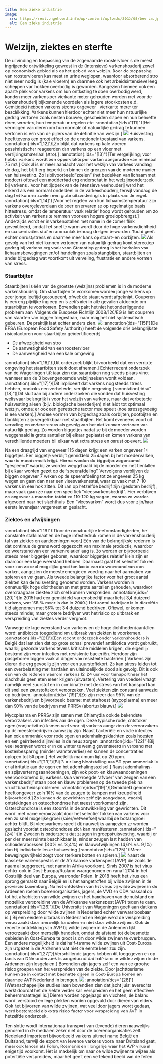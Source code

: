 ```yaml
---
title: Een zieke industrie
image:
  src: https://rest.ongehoord.info/wp-content/uploads/2013/08/beerta.jpg
  alt: Een zieke industrie
---
```

# Welzijn, ziektes en sterfte

De uitvinding en toepassing van de zogenaamde roostervloer is de meest ingrijpende ontwikkeling geweest in de (intensieve) varkenshouderij zowel op economisch gebied als op het gebied van welzijn. Door de toepassing van roostervloeren kan mest en urine weglopen, waardoor absorberend stro niet meer nodig is (kale vloeren) en daarmee ook het arbeidsintensieve leeg scheppen van hokken overbodig is geworden. Aangezien hiermee ook een aparte plek voor varkens om hun ontlasting te doen overbodig werd, konden meer varkens per vierkante meter gehouden worden met voor de varkenshouderij bijkomende voordelen als lagere stookkosten e.d. Gemiddeld hebben varkens slechts ongeveer 1 vierkante meter ter beschikking. Varkens kunnen hierdoor echter niet meer hun natuurlijke gedrag vertonen zoals nesten bouwen, gescheiden slapen en hun behoefte doen, wroeten, hun temperatuur regelen etc. :annotation{:ids="[11]"}[Het vermogen van dieren om hun normale of natuurlijke gedrag te kunnen vertonen is een van de pijlers van de definitie van welzijn.] ![](http://www.ongehoord.info/wp-content/uploads/2017/12/5786378780_c02aea3f1a_o-1024x683.jpg) Huisvesting heeft tevens een groot effect op de emotionele toestand van varkens. :annotation{:ids="[12]"}[Zo blijkt dat varkens op kale vloeren pessimistischer reageerden dan varkens op een vloer met verrijkingsmateriaal (stro).] :annotation{:ids="[13]"}[Ter vergelijking; voor hobby varkens wordt een oppervlakte per varken aangeraden van minimaal 75 m2.] Ook al is er meer aandacht voor het welzijn van varkens vandaag de dag, het blijft erg beperkt en binnen de grenzen van de moderne manier van huisvesting. Zo is bijvoorbeeld“zoelen” (het bedekken van lichaam met modder) oftewel een modderbad erg onderschat in het welzijnsonderzoek bij varkens . Voor het tijdperk van de intensieve veehouderij werd het erkend als een normaal onderdeel in de varkenshouderij, terwijl vandaag de dag het kunnen zoelen een grote uitzondering is in plaats van de regel. :annotation{:ids="[14]"}[Voor het regelen van hun lichaamstemperatuur zijn varkens overgeleverd aan de boer en ervaren ze op regelmatige basis hittestress, omdat de temperatuur vaak relatief hoog wordt gehouden om zo activiteit van varkens te remmen voor een hogere groeiopbrengst.] Anderzijds wordt er in varkensstallen met name in de zomer flink geventileerd, omdat het snel te warm wordt door de hoge varkensdichtheid en concentraties stof en ammoniak te hoog dreigen te worden. Tocht geeft echter onrust/stress en daarmee meer kans op staart- en oorbijten. ![](http://www.ongehoord.info/wp-content/uploads/2017/12/5786948738_887a21e81f_b-1024x683.jpg) Als gevolg van het niet kunnen vertonen van natuurlijk gedrag komt stereotiep gedrag bij varkens erg vaak voor. Stereotiep gedrag is het herhalen van lichaamsbewegingen en/of handelingen zoals stangbijten, staartbijten en ander bijtgedrag wat voortkomt uit verveling, frustratie en andere vormen van stress.

### Staartbijten

Staartbijten is één van de grootste (welzijns) problemen is in de moderne varkenshouderij. Om staartbijten te voorkomen worden jonge varkens op zeer jonge leeftijd gecoupeerd, ofwel: de staart wordt afgeknipt. Couperen is een erg pijnlijke ingreep en is zelfs niet in alle gevallen afdoende om staartbijten te voorkomen. Bovendien pakt het niet het onderliggende probleem aan. Volgens de Europese Richtlijn 2008/120/EG is het couperen van staarten van biggen toegestaan, maar mag het niet systematisch gebeuren. De praktijk laat echter anders zien. ![](http://www.ongehoord.info/wp-content/uploads/2017/12/5786311702_7ddf9e7239_o-1024x683.jpg) :annotation{:ids="[15]"}[De EFSA (European Food Safety Authority) heeft de volgende drie belangrijkste risicofactoren voor staartbijten geïdentificeerd:]

*   De afwezigheid van stro
*   De aanwezigheid van een roostervloer
*   De aanwezigheid van een kale omgeving

:annotation{:ids="[16]"}[Uit onderzoek blijkt bijvoorbeeld dat een verrijkte omgeving het staartbijten sterk doet afnemen.] Echter recent onderzoek van de Wageningen UR laat zien dat staartbijten nog steeds plaats vindt wanneer aan de 3 bovengenoemde welzijnseisen wordt voldaan. :annotation{:ids="[17]"}[Dit impliceert dat varkens nog steeds stress hebben, ondanks een verbeterde, verrijkte omgeving.] :annotation{:ids="[18]"}[Dit sluit aan bij andere onderzoeken die vonden dat huisvesting weliswaar belangrijk is voor het welzijn van varkens, maar dat verbeterde huisvesting alleen (bijv. biologische boerderijen) niet leidt tot optimaal welzijn, omdat er ook een genetische factor mee speelt (hoe stressgevoelig is een varken).] Andere vormen van bijtgedrag zoals oorbijten, pootbijten en flankbijten zijn vergelijkbaar met staartbijten. Het komt eveneens voort uit verveling en andere stress als gevolg van het niet kunnen vertonen van natuurlijk gedrag. Zo worden biggetjes nadat ze bij de moeder worden weggehaald in grote aantallen bij elkaar geplaatst en komen varkens van verschillende moeders bij elkaar wat extra stress en onrust oplevert. ![](http://www.ongehoord.info/wp-content/uploads/2017/12/5785811679_2d7088f327_o-1024x683.jpg)

Na een draagtijd van ongeveer 115 dagen krijgt een varken ongeveer 14 biggetjes. Een biggetje verblijft gemiddeld 25 dagen bij het moedervarken, waar ie moedermelk krijgt. Hierna worden de biggetjes zogenaamd “gespeend” waarbij ze worden weggehaald bij de moeder en met tientallen bij elkaar worden gezet op de “speenafdeling”. Vervolgens verblijven de biggen ongeveer 7 weken op de speenafdeling tot ze ongeveer 25 kg wegen en gaan dan naar een vleesvarkensstal, waar ze vaak met 7-10 varkens in een hok zitten. Dit kan op hetzelfde bedrijf zijn (gesloten bedrijf), maar vaak gaan ze naar een specifiek “vleesvarkensbedrijf”. Hier verblijven ze ongeveer 4 maanden totdat ze 110-120 kg wegen, waarna ze worden afgevoerd naar het slachthuis. Een “vleesvarken” wordt dus voor zijn/haar eerste levensjaar vetgemest en geslacht.

### Ziektes en afwijkingen

:annotation{:ids="[19]"}[Door de onnatuurlijke leefomstandigheden, het constante stalklimaat en de hoge infectiedruk komen in de varkenshouderij tal van ziektes en aandoeningen voor.] Eén van de belangrijkste redenen is dat continue de grens word opgezocht van maximale productie, waardoor de weerstand van een varken relatief laag is. Zo worden er bijvoorbeeld steeds meer biggetjes geboren, waardoor biggetjes relatief klein zijn en daardoor een lage weerstand hebben. Daarnaast gaat het selectief fokken voor een zo snel mogelijke groei ten koste van de weerstand van een varken, aangezien de meeste energie en voeding naar het aanmaken van spieren en vet gaan. Als tweede belangrijke factor voor het groot aantal ziekten kan de huisvesting genoemd worden. Varkens worden in onnatuurlijk hoge dichtheden en met grote aantallen gehouden, waardoor overdraagbare ziekten zich snel kunnen verspreiden. :annotation{:ids="[20]"}[In 2015 had een gemiddeld varkensbedrijf maar liefst 3,4 duizend varkens, wat 155 % meer is dan in 2000.] Het aantal bedrijven is in diezelfde tijd afgenomen met 56% tot 3,4 duizend bedrijven. Oftewel, er komen steeds minder, maar grotere bedrijven wat het risico op uitbraak en verspreiding van ziektes verder vergroot.

Vanwege de lage weerstand van varkens en de hoge dichtheden/aantallen wordt antibiotica toegediend om uitbraak van ziekten te voorkomen. :annotation{:ids="[21]"}[Een recent onderzoek onder varkenshouders in België dat laat zien dat op grote schaal preventief antibiotica wordt gebruikt, waarbij gezonde varkens tevens kritische middelen krijgen, die eigenlijk bestemd zijn voor infecties met resistente bacteriën. Hierdoor zijn pasgeboren biggen vaak al drager van resistente bacteriën.] Varkens zijn dieren die erg gevoelig zijn voor een zuurstoftekort. Zo kan stress leiden tot een overbelasting met hartfalen en uiteindelijk de dood als gevolg. Dit is ook een van de redenen waarom varkens 12-24 uur voor transport naar het slachthuis geen eten meer krijgen (uitvasten). Vertering van voedsel vraagt namelijk veel zuurstof en in combinatie met de stress van het transport kan dit snel een zuurstoftekort veroorzaken. Veel ziekten zijn constant aanwezig op bedrijven. :annotation{:ids="[19]"}[Zo zijn meer dan 95% van de varkensbedrijven bijvoorbeeld besmet met stalhoest (mycoplasma) en meer dan 90% van de bedrijven met PRRSv (abortus blauw).] ![](http://www.ongehoord.info/wp-content/uploads/2017/12/5785818571_ef94f22e36_o-1024x683.jpg)

Mycoplasma en PRRSv zijn samen met Chlamydia ook de bekendste veroorzakers van infecties aan de ogen. Deze typische rode, ontstoken ogen (conjuctivitus) komen veel voor bij varkens aangezien de veroorzakers op de meeste bedrijven aanwezig zijn. Naast bacteriële en virale infecties kan ook ammoniak voor rode ogen en ademhalingsklachten zoals hoesten en een geïrriteerd slijmvlies in de neus zorgen. :annotation{:ids="[22]"}[Bij veel bedrijven wordt er in de winter te weinig geventileerd in verband met kostenbesparing (minder warmteverlies) en kunnen de concentraties oplopen tot 50 ppm.] Het wettelijk maximum ligt op 20 ppm. :annotation{:ids="[23]"}[Bij 3 uur lang blootstelling aan 50 ppm ammoniak is er al irritatie aan de ogen en het ademhalingsstelsel.] Naast ademhalings- en spijsverteringsaandoeningen, zijn ook poot- en klauwaandoeningen veelvoorkomend bij varkens. Qua vervroegde “afvoer” van zeugen van een varkensbedrijf staan poot en klauw problemen op de tweede plek na vruchtbaarheidsproblemen. :annotation{:ids="[19]"}[Gemiddeld genomen heeft ongeveer zo’n 10% van de zeugen te kampen met kreupelheid bijvoorbeeld.] Zo kunnen de gewrichten zelf zijn aangedaan, waarbij ontstekingen en osteochondrose het meest voorkomend zijn. Osteachondrose is een stoornis in de ontwikkeling van gewrichten. Dit wordt met name veroorzaakt door het selectief fokken van varkens voor een zo snel mogelijke groei (spier/vetweefsel) waarbij de botaangroei achter blijft. Bij vleesvarkens speelt dit nauwelijks aangezien ze worden geslacht voordat osteochondrose zich kan manifesteren. :annotation{:ids="[24]"}[In Zweden is onderzocht dat zeugen in groepshuisvesting, waarbij er per dier meer ruimte beschikbaar is, minder zeugen last hadden van schouderabcessen (3,0% vs 13,4%) en klauwafwijkingen (4,6% vs. 9,1%) dan bij individuele losse huisvesting.] :annotation{:ids="[25]"}[Meer bewegingsvrijheid zorgt voor sterkere botten en spieren.] ![](http://www.ongehoord.info/wp-content/uploads/2017/12/5786316186_66a6a71852_o-1024x683.jpg) Naast de klassieke varkenspest is er de Afrikaanse varkenspest (AVP) die zoals de naam al suggereert, met name in Afrika voorkomt. Sinds 2007 is het virus echter ook in Oost-Europa/Rusland waargenomen en vanaf 2014 in het Oostelijk deel van Europa, waaronder Polen. In 2018 heeft het virus een sprong gemaakt naar België en is het aangetroffen bij wilde zwijnen in de provincie Luxemburg. Na het ontdekken van het virus bij wilde zwijnen in de Ardennen roepen boerenorganisaties, jagers, de VVD en CDA massaal op tot het afschieten van wilde zwijnen en het handhaven van de nulstand om mogelijke verspreiding van de Afrikaanse varkenspest (AVP) tegen te gaan. :annotation{:ids="[26]"}[De Universiteit van Wageningen geeft aan dat kans op verspreiding door wilde zwijnen in Nederland echter verwaarloosbaar is.] Bij een eerdere uitbraak in Nederland en België werd de verspreiding veroorzaakt door menselijk handelen en niet door wilde zwijnen. Ook de recente ontdekking van AVP bij wilde zwijnen in de Ardennen lijkt veroorzaakt door menselijk handelen, omdat de afstand tot de besmette gebieden in Oost-Europa te groot is om door wilde zwijnen te overbruggen. Een andere mogelijkheid is dat half-tamme wilde zwijnen uit Oost-Europa zijn uitgezet in de Ardennen wat niet de eerste keer zou zijn. :annotation{:ids="[27]"}[Verschillende jagers hebben dit toegegeven en op basis van DNA onderzoek is aangetoond dat half-tamme wilde zwijnen in de Ardennen zijn losgelaten.] Bovendien zijn jagers zelf een van de grootse risico groepen van het verspreiden van de ziekte. Door jachttoerisme kunnen ze in contact met besmette dieren in Oost-Europa komen en daarmee AVP Nederland in brengen. ![](http://www.ongehoord.info/wp-content/uploads/2018/10/wild-zwijn-zeug-Jagersvereniging.jpg) :annotation{:ids="[28]"}[Wetenschappelijke studies laten bovendien zien dat jacht juist averechts werkt doordat het de ziekte verder kan verspreiden en het geen effectieve beheersmaatregel is.] Dieren worden opgejaagd en vluchten, de balans wordt verstoord en lege plekken worden opgevuld door dieren van elders. Ook het bijvoeren van wilde zwijnen, wat veel door jagers wordt gedaan, werd bestempeld als extra risico factor voor verspreiding van AVP in hetzelfde onderzoek.

Ten slotte wordt internationaal transport van (levende) dieren nauwelijks genoemd in de media en zeker niet door de boerenorganisaties zelf. Nederland importeert bijvoorbeeld varkens uit met name België en Duitsland, terwijl de export van levende varkens vooral naar Duitsland gaat, maar ook landen als Polen, Roemenië en Hongarije waar het AVP virus al enige tijd voorkomt. Het is makkelijk om naar de wilde zwijnen te wijzen als potentiële verspreiders, maar het geeft een vertekend beeld van de feiten.